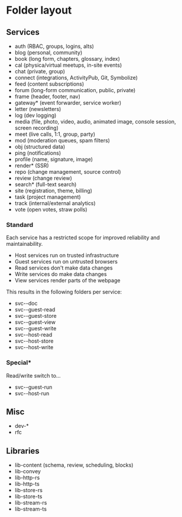# Folder layout

## Services

- auth (RBAC, groups, logins, alts)
- blog (personal, community)
- book (long form, chapters, glossary, index)
- cal (physica/virtual meetups, in-site events)
- chat (private, group)
- connect (integrations, ActivityPub, Git, Symbolize)
- feed (content subscriptions)
- forum (long-form communication, public, private)
- frame (header, footer, nav)
- gateway\* (event forwarder, service worker)
- letter (newsletters)
- log (dev logging)
- media (file, photo, video, audio, animated image, console session, screen recording)
- meet (live calls, 1:1, group, party)
- mod (moderation queues, spam filters)
- obj (structured data)
- ping (notifications)
- profile (name, signature, image)
- render\* (SSR)
- repo (change management, source control)
- review (change review)
- search\* (full-text search)
- site (registration, theme, billing)
- task (project management)
- track (internal/external analytics)
- vote (open votes, straw polls)

### Standard

Each service has a restricted scope for improved reliability and maintainability.

- Host services run on trusted infrastructure
- Guest services run on untrusted browsers
- Read services don't make data changes
- Write services do make data changes
- View services render parts of the webpage

This results in the following folders per service:

- svc-<service>-doc
- svc-<service>-guest-read
- svc-<service>-guest-store
- svc-<service>-guest-view
- svc-<service>-guest-write
- svc-<service>-host-read
- svc-<service>-host-store
- svc-<service>-host-write

### Special\*

Read/write switch to...

- svc-<service>-guest-run
- svc-<service>-host-run

## Misc

- dev-\*
- rfc

## Libraries

- lib-content (schema, review, scheduling, blocks)
- lib-convey
- lib-http-rs
- lib-http-ts
- lib-store-rs
- lib-store-ts
- lib-stream-rs
- lib-stream-ts
